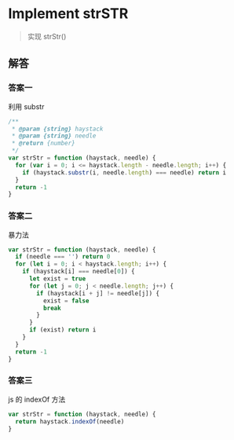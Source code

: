 # Implement strSTR

> 实现 strStr()

## 解答

### 答案一

利用 substr

```js
/**
 * @param {string} haystack
 * @param {string} needle
 * @return {number}
 */
var strStr = function (haystack, needle) {
  for (var i = 0; i <= haystack.length - needle.length; i++) {
    if (haystack.substr(i, needle.length) === needle) return i
  }
  return -1
}
```

### 答案二

暴力法

```javascript
var strStr = function (haystack, needle) {
  if (needle === '') return 0
  for (let i = 0; i < haystack.length; i++) {
    if (haystack[i] === needle[0]) {
      let exist = true
      for (let j = 0; j < needle.length; j++) {
        if (haystack[i + j] != needle[j]) {
          exist = false
          break
        }
      }
      if (exist) return i
    }
  }
  return -1
}
```

### 答案三

js 的 indexOf 方法

```js
var strStr = function (haystack, needle) {
  return haystack.indexOf(needle)
}
```
